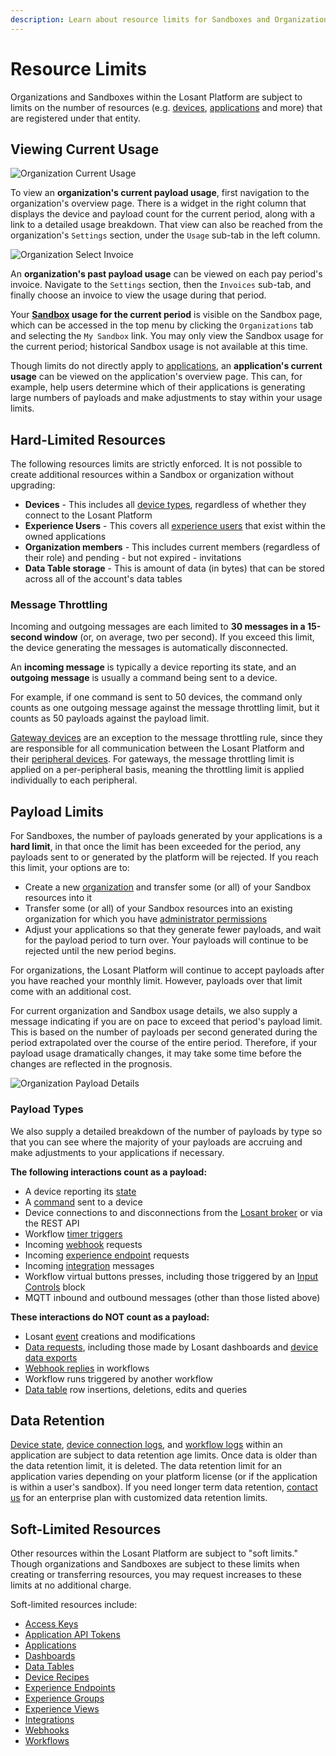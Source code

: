 ```yaml
---
description: Learn about resource limits for Sandboxes and Organizations.
---
```


# Resource Limits

Organizations and Sandboxes within the Losant Platform are subject to limits on the number of resources (e.g. [devices](/devices/overview/), [applications](/applications/overview/) and more) that are registered under that entity.

## Viewing Current Usage

![Organization Current Usage](/images/organizations/organization-current-usage.png "Organization Current Usage")

To view an **organization's current payload usage**, first navigation to the organization's overview page. There is a widget in the right column that displays the device and payload count for the current period, along with a link to a detailed usage breakdown. That view can also be reached from the organization's `Settings` section, under the `Usage` sub-tab in the left column.

![Organization Select Invoice](/images/organizations/organization-select-invoice.png "Organization Select Invoice")

An **organization's past payload usage** can be viewed on each pay period's invoice. Navigate to the `Settings` section, then the `Invoices` sub-tab, and finally choose an invoice to view the usage during that period.

Your **[Sandbox](/user-accounts/sandbox/) usage for the current period** is visible on the Sandbox page, which can be accessed in the top menu by clicking the `Organizations` tab and selecting the `My Sandbox` link. You may only view the Sandbox usage for the current period; historical Sandbox usage is not available at this time.

Though limits do not directly apply to [applications](/applications/overview/), an **application's current usage** can be viewed on the application's overview page. This can, for example, help users determine which of their applications is generating large numbers of payloads and make adjustments to stay within your usage limits.

## Hard-Limited Resources

The following resources limits are strictly enforced. It is not possible to create additional resources within a Sandbox or organization without upgrading:

* **Devices** - This includes all [device types](/devices/overview/#device-type), regardless of whether they connect to the Losant Platform
* **Experience Users** - This covers all [experience users](/experiences/users/) that exist within the owned applications
* **Organization members** - This includes current members (regardless of their role) and pending - but not expired - invitations
* **Data Table storage** - This is amount of data (in bytes) that can be stored across all of the account's data tables

### Message Throttling

Incoming and outgoing messages are each limited to **30 messages in a 15-second window** (or, on average, two per second). If you exceed this limit, the device generating the messages is automatically disconnected.

An **incoming message** is typically a device reporting its state, and an **outgoing message** is usually a command being sent to a device.

For example, if one command is sent to 50 devices, the command only counts as one outgoing message against the message throttling limit, but it counts as 50 payloads against the payload limit.

[Gateway devices](/devices/gateways-peripherals/#gateways) are an exception to the message throttling rule, since they are responsible for all communication between the Losant Platform and their [peripheral devices](/devices/gateways-peripherals/#peripherals). For gateways, the message throttling limit is applied on a per-peripheral basis, meaning the throttling limit is applied individually to each peripheral.

## Payload Limits

For Sandboxes, the number of payloads generated by your applications is a **hard limit**, in that once the limit has been exceeded for the period, any payloads sent to or generated by the platform will be rejected. If you reach this limit, your options are to:

* Create a new [organization](/organizations/overview/) and transfer some (or all) of your Sandbox resources into it
* Transfer some (or all) of your Sandbox resources into an existing organization for which you have [administrator permissions](/organizations/members/)
* Adjust your applications so that they generate fewer payloads, and wait for the payload period to turn over. Your payloads will continue to be rejected until the new period begins.

For organizations, the Losant Platform will continue to accept payloads after you have reached your monthly limit. However, payloads over that limit come with an additional cost.

For current organization and Sandbox usage details, we also supply a message indicating if you are on pace to exceed that period's payload limit. This is based on the number of payloads per second generated during the period extrapolated over the course of the entire period. Therefore, if your payload usage dramatically changes, it may take some time before the changes are reflected in the prognosis.

![Organization Payload Details](/images/organizations/organization-payload-details.png "Organization Payload Details")

### Payload Types

We also supply a detailed breakdown of the number of payloads by type so that you can see where the majority of your payloads are accruing and make adjustments to your applications if necessary.

**The following interactions count as a payload:**

* A device reporting its [state](/devices/state/)
* A [command](/devices/commands/) sent to a device
* Device connections to and disconnections from the [Losant broker](/mqtt/overview/#the-losant-message-broker) or via the REST API
* Workflow [timer triggers](/workflows/triggers/timer/)
* Incoming [webhook](/applications/webhooks/) requests
* Incoming [experience endpoint](/experiences/endpoints/) requests
* Incoming [integration](/applications/integrations/) messages
* Workflow virtual buttons presses, including those triggered by an [Input Controls](/dashboards/input-controls/) block
* MQTT inbound and outbound messages (other than those listed above)

**These interactions do NOT count as a payload:**

* Losant [event](/applications/events/) creations and modifications
* [Data requests](/rest-api/data/), including those made by Losant dashboards and [device data exports](/devices/overview/)
* [Webhook replies](/workflows/outputs/webhook-reply/) in workflows
* Workflow runs triggered by another workflow
* [Data table](/data-tables/overview/) row insertions, deletions, edits and queries

## Data Retention

[Device state](/devices/state/), [device connection logs](/devices/overview/#connection-status), and [workflow logs](/rest-api/flow/#get-log-entries) within an application are subject to data retention age limits. Once data is older than the data retention limit, it is deleted. The data retention limit for an application varies depending on your platform license (or if the application is within a user's sandbox). If you need longer term data retention, [contact us](https://www.losant.com/contact-us) for an enterprise plan with customized data retention limits.

## Soft-Limited Resources

Other resources within the Losant Platform are subject to "soft limits." Though organizations and Sandboxes are subject to these limits when creating or transferring resources, you may request increases to these limits at no additional charge.

Soft-limited resources include:

* [Access Keys](/applications/access-keys/)
* [Application API Tokens](/applications/application-tokens/)
* [Applications](/applications/overview/)
* [Dashboards](/dashboards/overview/)
* [Data Tables](/data-tables/overview/)
* [Device Recipes](/devices/device-recipes/)
* [Experience Endpoints](/experiences/endpoints/)
* [Experience Groups](/experiences/groups/)
* [Experience Views](/experiences/views/)
* [Integrations](/applications/integrations/)
* [Webhooks](/applications/webhooks/)
* [Workflows](/workflows/overview/)
